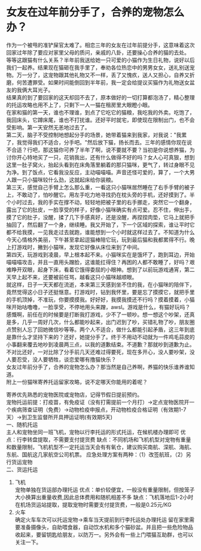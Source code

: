 # 女友在过年前分手了，合养的宠物怎么办？

  作为一个被甩的准铲屎官太难了。相恋三年的女友在过年前提分手，这意味着这次回家过年除了要应对家里父母的质问，亲戚的八卦，还要操心合养的猫的去处。<br>
  等等这跟猫有什么关系？半年前我送给她一只可爱的小猫作为生日礼物，说好以后我们一起养。结果现在猫砸在我手里了，奉劝各位热恋中的男男女女，送礼别送宠物。万一分了，这宠物跟其他礼物又不一样，丢了又愧疚，送人又担心，自养又折磨，何苦遭罪受。如果时间能倒回到半年前，我一定会给提议买猫作为礼物送女盆友的我俩大耳光子。<br>
  结果真的到了要回家的这天却回不去了，原本做好的一切打算都泡汤了，精心整理的托运攻略也用不上了，只剩下一人一猫在租房里大眼瞪小眼。<br>
在家和猫的第一天，谁也不理谁，到点了它吃它的猫粮，我吃我的外卖。吃饱了，我回床头，它蹲床尾，谁也不打扰谁。还好平时就宅，即使现在限制出门，也不会受影响。第一天安然无恙地过去了。<br>
  第二天，脑子不受控制地想起分手的场景，她带着猫来到我家，对我说："我累了，我觉得我们不适合，分手吧。"然后放下猫，扬长而去。三年的感情你现在说不合适？行吧，那这猫你可养了半年了啊，说不要就不要？当初是你说想养猫，为讨你开心特地买了一只，花销我出，还有什么做得不好的吗？女人心可真狠，想到这里一肚子窝火，抬起头看到在床角落里躺着的那只猫咪，更气了，转过身眼不见为净。到了饭点，它看我没反应，主动喵喵喵。声音还怪可爱的，算了，一个大男人跟一只小猫咪较什么劲，这就起床给你装粮。<br>
  第三天，感觉自己手臂上怎么那么重，一看这只小猫咪居然睡在了右手手臂的被子上，不敢动了，怕吵醒它。用左手吃力地寻找扔在枕头旁的手机，还好摸到了。半个小时过去，我的手实在撑不动，轻轻地把被子里的右手挪走，突然它一个翻身，露出了它的肚皮，一脸享受的样子，好像小猫咪确实有点可爱。忍不住，伸出手，摸了它的肚子，没醒，揉了几下手感真好，还是没醒，再捏捏肉垫，它马上就把手抽回了，然后翻了一个身，继续睡。我又开始了，下一个区域的探索，谁让平时它都不给我摸，一见我走过去就跑，谁能想到一个小时就这样过去了。不知道为什么今天心情格外美丽，下午甚至拿起逗猫棒陪它玩，玩到最后猫和我都累得不行。晚上打游戏时，撇到小猫咪，发现它好像从床位来到了中间。<br>
  第四天，玩游戏到凌晨，早上根本起不来。小猫咪实在是饿坏了，跑到耳边，开始喵喵喵攻击，并且一直用头蹭脸，这谁能扛得住？再困的人都不敢睡了，好吗？艰难睁开双眼，起身下床，看着它饿得委屈的小眼神。想到了以前玩游戏通宵，第二天早上起不来，还要被前任骂，越看这只小猫咪越顺眼。<br>
就这样，日子一天天都在流逝，本来第三天感到坐不住的我，在小猫咪的陪伴下，竟然觉得这小日子还挺惬意。打游戏时，钻到我怀里，要是忘了摸摸它，就把手里的手机顶掉，不准玩，你要摸摸我。好好好，我摸我摸还不行吗？摸着摸着，小猫咪开始咕噜噜，一脸享受，不停地用头来蹭，awsl。游戏是什么，有猫好玩吗？感慨啊，前任在的时候要是打断我打游戏，少不了一顿吵。想一想这个吵架，还真是多，几乎一周好几次，什么都能吵起来，出门迟到了吵，买错礼物了吵，朋友圈点赞别人忘了回她微信吵等等。两个人不适合，做什么都能引起矛盾，这三年到底是靠什么才坚持下来的？还好，她提分手了。终于不用动不动就为一件鸡毛蒜皮的小事翻来覆去地吵到凌晨两三点，以我的道歉结束。不道歉？那就吵到道歉为止。<br>
  不对比还好，一对比除了分手前几天还难过得要死，现在多开心，没人要吵架，没人要忍受，没人要牺牲，谈恋爱哪有撸猫快乐？<br>
  女友过年前分手了，合养的宠物怎么办？那当然是自己养啊，养猫的快乐谁养谁知道。<br>
  附上一份猫咪寄养托运留家攻略，说不定哪天你能用的着呢？<br>

  寄养优先熟悉的宠物医院或宠物店，记得节假日提前预约。<br>
  宠物托运前提：打疫苗，有免疫证（没有打需提前一个月打）->定点宠物医院开一个疾病筛查证明（免费）->动物检疫申报点，开动物检疫合格证明（有效期1-7天）->到卫生监督所开具押运证明(有效期5天)<br>
一、随机托运<br>
主人和宠物坐同一班飞机，宠物以行李托运的形式托运，在候机楼办理即可
优点：行李转盘提取，不需要支付提货费
缺点：不同机场和飞机机型对宠物有重量和数量限制，飞机机型不一定托运当天会有有氧仓，建议购买南航、深航、海航、东航、国航这几家航空公司机票。
应急处理方案有两种：（1）改签航班，（2）另行货运宠物<br>
二、货运托运<br>
1.  飞机<br>
宠物单独在货运部办理托运
优点：单价较便宜，一般没有重量限制，但按笼子大小换算出重量收费,因此总体费用和随机相差不多
缺点：飞机落地后1-2小时在机场货运站提取，提取宠物时需要支付提货费，一般是0.25元/KG
2.  火车<br>
确定火车车次可以托运宠物->乘车当天提前到行李托运处办理托运
留在家里需要准备摄像头，自助喂食器，自动饮水机和多个猫砂盆。并且把一些危险物品收起来，要留钥匙给朋友，以防万一。另外会有一些上门喂猫互助群，也可以关注一下。	 

